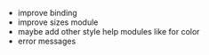 - improve binding
- improve sizes module
- maybe add other style help modules like for color
- error messages